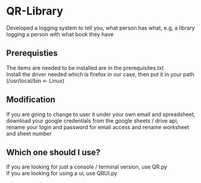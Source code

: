 # QR-Library
Developed a logging system to tell you, what person has what, e.g, a library logging a person with what book they have</br>
## Prerequisties
The items are needed to be installed are in the prerequisites.txt </br>Install the driver needed which is firefox in our case, then put it in your path (/usr/local/bin <- Linux)
## Modification
If you are going to change to user it under your own email and spreadsheet, download your google credentials from the google sheets / drive api, rename your login and password for email access and rename worksheet and sheet number </br>
## Which one should I use?
If you are looking for just a console / terminal version, use QR.py </br>
If you are looking for using a ui, use QRUI.py
